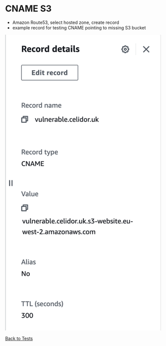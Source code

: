 # CNAME S3
* Amazon Route53, select hosted zone, create record
* example record for testing CNAME pointing to missing S3 bucket

![Alt text](images/cname-s3.png?raw=true "Example DNS record")

[Back to Tests](../tests.md)
